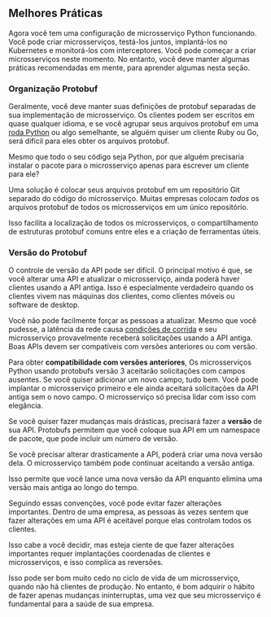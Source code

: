 ## Melhores Práticas

Agora você tem uma configuração de microsserviço Python funcionando. Você pode criar microsserviços, testá-los juntos, implantá-los no Kubernetes e monitorá-los com interceptores. Você pode começar a criar microsserviços neste momento. No entanto, você deve manter algumas práticas recomendadas em mente, para aprender algumas nesta seção.

### Organização Protobuf

Geralmente, você deve manter suas definições de protobuf separadas de sua implementação de microsserviço. Os clientes podem ser escritos em quase qualquer idioma, e se você agrupar seus arquivos protobuf em uma [roda Python](https://realpython.com/python-wheels/) ou algo semelhante, se alguém quiser um cliente Ruby ou Go, será difícil para eles obter os arquivos protobuf.

Mesmo que todo o seu código seja Python, por que alguém precisaria instalar o pacote para o microsserviço apenas para escrever um cliente para ele?

Uma solução é colocar seus arquivos protobuf em um repositório Git separado do código do microsserviço. Muitas empresas colocam _todos_ os arquivos protobuf de todos os microsserviços em um único repositório.

Isso facilita a localização de todos os microsserviços, o compartilhamento de estruturas protobuf comuns entre eles e a criação de ferramentas úteis.

### Versão do Protobuf

O controle de versão da API pode ser difícil. O principal motivo é que, se você alterar uma API e atualizar o microsserviço, ainda poderá haver clientes usando a API antiga. Isso é especialmente verdadeiro quando os clientes vivem nas máquinas dos clientes, como clientes móveis ou software de desktop.

Você não pode facilmente forçar as pessoas a atualizar. Mesmo que você pudesse, a latência da rede causa [condições de corrida](https://realpython.com/intro-to-python-threading/#race-conditions) e seu microsserviço provavelmente receberá solicitações usando a API antiga. Boas APIs devem ser compatíveis com versões anteriores ou com versão.

Para obter **compatibilidade com versões anteriores**, Os microsserviços Python usando protobufs versão 3 aceitarão solicitações com campos ausentes. Se você quiser adicionar um novo campo, tudo bem. Você pode implantar o microsserviço primeiro e ele ainda aceitará solicitações da API antiga sem o novo campo. O microsserviço só precisa lidar com isso com elegância.

Se você quiser fazer mudanças mais drásticas, precisará fazer a **versão** de sua API. Protobufs permitem que você coloque sua API em um namespace de pacote, que pode incluir um número de versão. 

Se você precisar alterar drasticamente a API, poderá criar uma nova versão dela. O microsserviço também pode continuar aceitando a versão antiga. 

Isso permite que você lance uma nova versão da API enquanto elimina uma versão mais antiga ao longo do tempo.

Seguindo essas convenções, você pode evitar fazer alterações importantes. Dentro de uma empresa, as pessoas às vezes sentem que fazer alterações em uma API é aceitável porque elas controlam todos os clientes. 

Isso cabe a você decidir, mas esteja ciente de que fazer alterações importantes requer implantações coordenadas de clientes e microsserviços, e isso complica as reversões.

Isso pode ser bom muito cedo no ciclo de vida de um microsserviço, quando não há clientes de produção. No entanto, é bom adquirir o hábito de fazer apenas mudanças ininterruptas, uma vez que seu microsserviço é fundamental para a saúde de sua empresa.